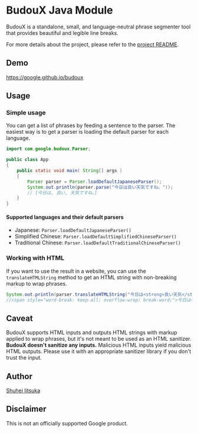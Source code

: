 # BudouX Java Module

BudouX is a standalone, small, and language-neutral phrase segmenter tool that
provides beautiful and legible line breaks.

For more details about the project, please refer to the [project README](https://github.com/google/budoux/).

## Demo

<https://google.github.io/budoux>

## Usage

### Simple usage

You can get a list of phrases by feeding a sentence to the parser.
The easiest way is to get a parser is loading the default parser for each language.

```java
import com.google.budoux.Parser;

public class App
{
    public static void main( String[] args )
    {
        Parser parser = Parser.loadDefaultJapaneseParser();
        System.out.println(parser.parse("今日は良い天気ですね。"));
        // [今日は, 良い, 天気ですね。]
    }
}
```

#### Supported languages and their default parsers

- Japanese: `Parser.loadDefaultJapaneseParser()`
- Simplified Chinese: `Parser.loadDefaultSimplifiedChineseParser()`
- Traditional Chinese: `Parser.loadDefaultTraditionalChineseParser()`

### Working with HTML

If you want to use the result in a website, you can use the `translateHTMLString`
method to get an HTML string with non-breaking markup to wrap phrases.

```java
System.out.println(parser.translateHTMLString("今日は<strong>良い天気</strong>ですね。"));
//<span style="word-break: keep-all; overflow-wrap: break-word;">今日は<strong><wbr>良い<wbr>天気</strong>ですね。</span>
```

## Caveat

BudouX supports HTML inputs and outputs HTML strings with markup applied to wrap
phrases, but it's not meant to be used as an HTML sanitizer.
**BudouX doesn't sanitize any inputs.**
Malicious HTML inputs yield malicious HTML outputs.
Please use it with an appropriate sanitizer library if you don't trust the input.

## Author

[Shuhei Iitsuka](https://tushuhei.com)

## Disclaimer

This is not an officially supported Google product.
